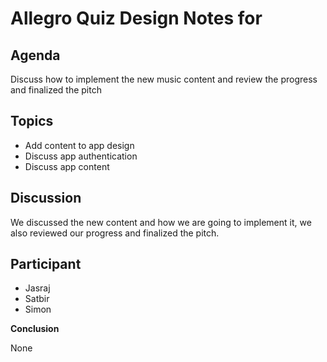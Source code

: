 # Allegro Quiz Design Notes for

## Agenda

Discuss how to implement the new music content and review the progress and finalized 
the pitch

## Topics

- Add content to app design
- Discuss app authentication
- Discuss app content

## Discussion

We discussed the new content and how we are going to implement it, 
we also reviewed our progress and finalized the pitch.

## Participant

- Jasraj
- Satbir
- Simon

**Conclusion**

None
